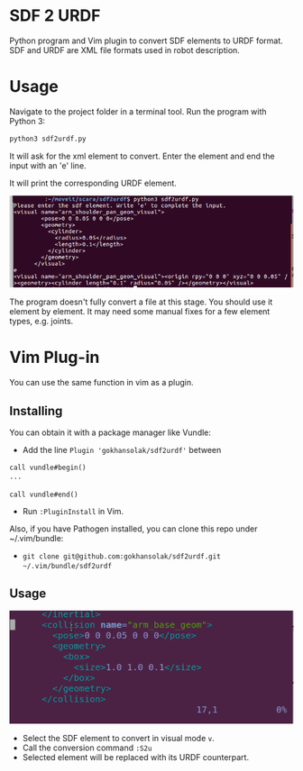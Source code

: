 # SDF 2 URDF
Python program and Vim plugin to convert SDF elements to URDF format. SDF and URDF are XML file formats used in robot description.  

# Usage

Navigate to the project folder in a terminal tool. Run the program with Python 3:
```bash
python3 sdf2urdf.py
```
It will ask for the xml element to convert. Enter the element and end the input with an 'e' line.

It will print the corresponding URDF element. 

![Usage example][usage-img]


The program doesn't fully convert a file at this stage. You should use it element by element. It may need some manual fixes for a few element types, e.g. joints.

# Vim Plug-in
You can use the same function in vim as a plugin. 

## Installing

You can obtain it with a package manager like Vundle:

* Add the line ``Plugin 'gokhansolak/sdf2urdf'`` between
```vim
call vundle#begin()
...

call vundle#end()
```
* Run ``:PluginInstall`` in Vim.

Also, if you have Pathogen installed, you can clone this repo under ~/.vim/bundle:

* ``git clone git@github.com:gokhansolak/sdf2urdf.git ~/.vim/bundle/sdf2urdf``

## Usage

![Vim usage gif][vim-usage-gif]

* Select the SDF element to convert in visual mode ``v``.
* Call the conversion command ``:S2u``
* Selected element will be replaced with its URDF counterpart.

[usage-img]: doc/sdf2urdf-usage.png "Usage example"
[vim-usage-gif]: doc/vim-usage-01.gif "Vim usage gif"
